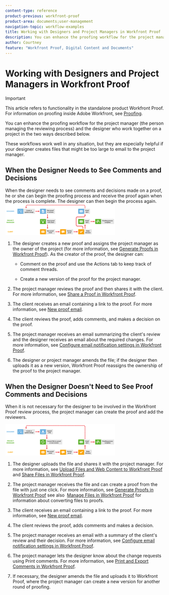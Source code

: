 ```yaml
---
content-type: reference
product-previous: workfront-proof
product-area: documents;user-management
navigation-topic: workflow-examples
title: Working with Designers and Project Managers in Workfront Proof
description: You can enhance the proofing workflow for the project manager (the person managing the reviewing process) and the designer who work together on a project in the two ways described below.
author: Courtney
feature: "Workfront Proof, Digital Content and Documents"
---
```


# Working with Designers and Project Managers in Workfront Proof

>[!IMPORTANT]
>
>This article refers to functionality in the standalone product Workfront Proof. For information on proofing inside Adobe Workfront, see [Proofing](../../../review-and-approve-work/proofing/proofing.md).

You can enhance the proofing workflow for the project manager (the person managing the reviewing process) and the designer who work together on a project in the two ways described below.

These workflows work well in any situation, but they are especially helpful if your designer&nbsp;creates files that might be too large to email to the project manager.&nbsp;

## When the Designer Needs to See Comments and Decisions

When the designer needs to see comments and decisions made on a proof, he or she can begin the proofing process and receive the proof again when the process is complete. The designer can then begin the process again. ![designers_managers_-_option_A.png](assets/designers-managers---option-a-350x100.png)

1. The designer creates a new proof and assigns the project manager as the owner of the project (for more information, see [Generate Proofs in Workfront Proof](../../../workfront-proof/wp-work-proofsfiles/create-proofs-and-files/generate-proofs.md)). As the creator of the proof, the designer can:

   * Comment on the proof and use the Actions tab to keep track of comment threads. 
   * Create a new version of the proof for the project manager.   
   
     <!--   
     <MadCap:conditionalText data-mc-conditions="QuicksilverOrClassic.Draft mode">   
     For more information, see&nbsp;.   
     </MadCap:conditionalText>   
     -->

1. The project manager reviews the proof and then shares it with the client. For more information, see [Share a Proof in Workfront Proof](../../../workfront-proof/wp-work-proofsfiles/share-proofs-and-files/share-proof.md).
1. The client receives an email containing a link to the proof. For more information, see [New proof email](../../../workfront-proof/wp-emailsntfctns/proof-notifications-and-reminders/new-proof-email.md).
1. The client reviews the proof, adds comments, and makes a decision on the proof.
1. The project manager receives an email summarizing the client's review and the designer receives an email about the required changes. For more information, see [Configure email notification settings in Workfront Proof](../../../workfront-proof/wp-emailsntfctns/email-alerts/config-email-notification-settings-wp.md).
1. The designer or project manager amends the file; if the designer then uploads it as a new version, Workfront Proof reassigns the ownership of the proof to the project manager. 

   <!--
   <MadCap:conditionalText data-mc-conditions="QuicksilverOrClassic.Draft mode">
   For more information, see .
   </MadCap:conditionalText>
   -->

## When the Designer Doesn't Need to See Proof Comments and Decisions

When it is not necessary for the designer to be involved in the Workfront Proof review process, the project manager can create the proof and add the reviewers.&nbsp;

![designers_managers_-_option_B.png](assets/designers-managers---option-b-350x100.png)

1. The designer uploads the file and shares it with the project manager. For more information, see [Upload Files and Web Content to Workfront Proof](../../../workfront-proof/wp-work-proofsfiles/create-proofs-and-files/upload-files-web-content.md) and [Share Files in Workfront Proof](../../../workfront-proof/wp-work-proofsfiles/share-proofs-and-files/share-files.md).

1. The project manager receives the file and can create a proof from the file with just one click. For more information, see [Generate Proofs in Workfront Proof](../../../workfront-proof/wp-work-proofsfiles/create-proofs-and-files/generate-proofs.md)&nbsp;see also&nbsp; [Manage Files in Workfront Proof](../../../workfront-proof/wp-work-proofsfiles/manage-your-work/manage-files.md)&nbsp;for information about converting files to proofs.

1. The client receives an email containing a link to the proof. For more information, see [New proof email](../../../workfront-proof/wp-emailsntfctns/proof-notifications-and-reminders/new-proof-email.md).
1. The client reviews the proof, adds comments and makes a decision.
1. The project manager receives an email with a summary of the client's review and their decision. For more information, see [Configure email notification settings in Workfront Proof](../../../workfront-proof/wp-emailsntfctns/email-alerts/config-email-notification-settings-wp.md).
1. The project manager lets the designer know about the change requests using&nbsp;Print comments. For more information, see [Print and Export Comments in Workfront Proof](../../../workfront-proof/wp-work-proofsfiles/organize-your-work/print-and-export-comments.md).
1. If necessary, the designer amends the file and uploads it to Workfront Proof, where the project manager can create a new version for another round of proofing. 

   <!--
   <MadCap:conditionalText data-mc-conditions="QuicksilverOrClassic.Draft mode">
   For more information, see .
   </MadCap:conditionalText>
   -->

